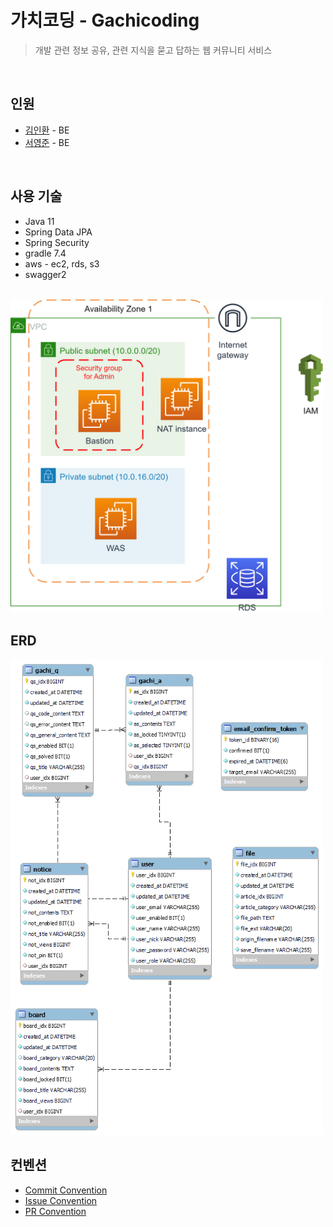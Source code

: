 # 가치코딩 - Gachicoding
> 개발 관련 정보 공유, 관련 지식을 묻고 답하는 웹 커뮤니티 서비스 <br>

<br>

## 인원 
* [김인환](https://github.com/inhwanK) - BE
* [서영준](https://github.com/95Seo) - BE

<br>

## 사용 기술
* Java 11
* Spring Data JPA
* Spring Security 
* gradle 7.4
* aws - ec2, rds, s3
* swagger2
  
<br>

<img src="document/infrastructure.png" width="500">

## ERD
<img src="document/gachicoding erd.png" width="500">

## 컨벤션
- [Commit Convention](document/convention/commit_convention.md)
- [Issue Convention](document/convention/issue_convention.md)
- [PR Convention](document/convention/pull_request_convention.md)

